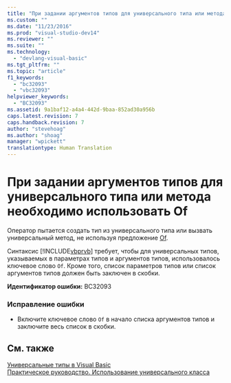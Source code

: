 ```yaml
---
title: "При задании аргументов типов для универсального типа или метода необходимо использовать Of | Microsoft Docs"
ms.custom: ""
ms.date: "11/23/2016"
ms.prod: "visual-studio-dev14"
ms.reviewer: ""
ms.suite: ""
ms.technology: 
  - "devlang-visual-basic"
ms.tgt_pltfrm: ""
ms.topic: "article"
f1_keywords: 
  - "bc32093"
  - "vbc32093"
helpviewer_keywords: 
  - "BC32093"
ms.assetid: 9a1baf12-a4a4-442d-9baa-852ad30a956b
caps.latest.revision: 7
caps.handback.revision: 7
author: "stevehoag"
ms.author: "shoag"
manager: "wpickett"
translationtype: Human Translation
---
```

# При задании аргументов типов для универсального типа или метода необходимо использовать Of
Оператор пытается создать тип из универсального типа или вызвать универсальный метод, не используя предложение [Of](../../visual-basic/language-reference/statements/of-clause.md).  
  
 Синтаксис [!INCLUDE[vbprvb](../../csharp/programming-guide/concepts/linq/includes/vbprvb_md.md)] требует, чтобы для универсальных типов, указываемых в параметрах типов и аргументов типов, использовалось ключевое слово `Of`. Кроме того, список параметров типов или список аргументов типов должен быть заключен в скобки.  
  
 **Идентификатор ошибки:** BC32093  
  
### Исправление ошибки  
  
-   Включите ключевое слово `Of` в начало списка аргументов типов и заключите весь список в скобки.  
  
## См. также  
 [Универсальные типы в Visual Basic](../../visual-basic/programming-guide/language-features/data-types/generic-types.md)   
 [Практическое руководство. Использование универсального класса](../../visual-basic/programming-guide/language-features/data-types/how-to-use-a-generic-class.md)